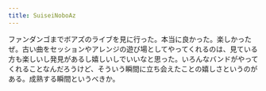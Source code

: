 ```yaml
---
title: SuiseiNoboAz
---
```


ファンダンゴまでボアズのライブを見に行った。本当に良かった。楽しかったぜ。古い曲をセッションやアレンジの遊び場としてやってくれるのは、見ている方も楽しいし発見があるし嬉しいしでいいなと思った。いろんなバンドがやってくれることなんだろうけど、そういう瞬間に立ち会えたことの嬉しさというのがある。成熟する瞬間というべきか。